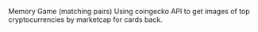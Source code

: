 Memory Game (matching pairs)
Using coingecko API to get images of top cryptocurrencies by marketcap for cards back.
